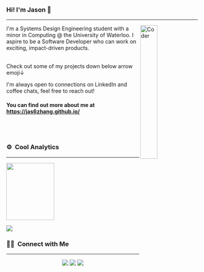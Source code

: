 ### Hi! I'm Jason 👋
<hr>
<div> 
<img alt="Coder"  width = 30% padding = "5px" src="https://user-images.githubusercontent.com/65873016/156272393-0646880b-10d3-459b-b222-aaf374b5fb6d.gif" align="right"/>
</div> 
<div> 
I'm a Systems Design Engineering student with a minor in Computing @ the University of Waterloo. 
I aspire to be a Software Developer who can work on exciting, impact-driven products. 

  
<br>
 <br>
  
  
  
Check out some of my projects down below arrow emoji↓
  
I'm always open to connections on LinkedIn and coffee chats, feel free to reach out! 
  
</div> 

#### You can find out more about me at https://jas6zhang.github.io/
<br>
<br>

### ⚙️ &nbsp;Cool Analytics
<hr>
<div>
<p align="left">
  <a href="https://github.com/jas6zhang">
  <img height="150em" width = 50% src="https://github-readme-stats-eight-theta.vercel.app/api?username=jas6zhang&show_icons=true&theme=tokyonight&&hide=stars,issues"/>
    </a>
     
</p>
  </div> 
<p align="left">
  <a href="https://github.com/jas6zhang">
 <img src="https://github-readme-stats.vercel.app/api/top-langs/?username=jas6zhang&theme=algolia"/>
      </a>   
</p>

### 🤝🏻 &nbsp;Connect with Me
<hr>
<p align="center">
<!--<a href="link"><img src="https://img.shields.io/badge/-link.com-3423A6?style=flat&logo=Google-Chrome&logoColor=white"/></a>-->
<a href="https://www.linkedin.com/in/j6z/"><img src="https://img.shields.io/badge/-Jason%20Zhang-0077B5?style=flat&logo=Linkedin&logoColor=white"/></a>
<a href="mailto:j2343zha@uwaterloo.ca"><img src="https://img.shields.io/badge/-j2343zha@uwaterloo.ca-D14836?style=flat&logo=Gmail&logoColor=white"/></a>
<a href="https://instagram.com/jason6zhang"><img src="https://img.shields.io/badge/-@jason6zhang-E4405F?style=flat&logo=Instagram&logoColor=white"/></a>
</p>
